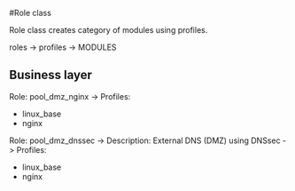 #Role class

Role class creates category of modules using profiles.

roles -> profiles -> MODULES

## Business layer

Role: pool_dmz_nginx
-> Profiles: 
* linux_base
* nginx

Role: pool_dmz_dnssec
-> Description: External DNS (DMZ) using DNSsec
-> Profiles:
* linux_base
* nginx
